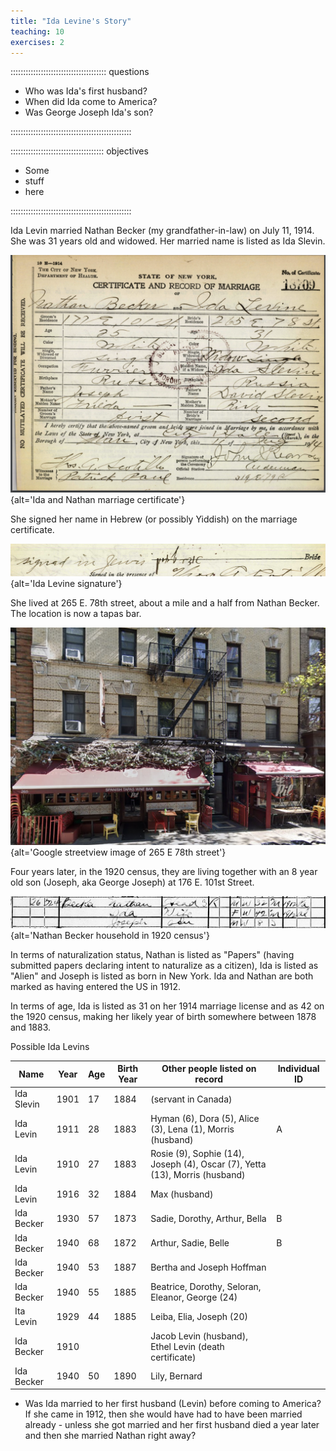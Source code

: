 ```yaml
---
title: "Ida Levine's Story"
teaching: 10
exercises: 2
---
```


:::::::::::::::::::::::::::::::::::::: questions 

- Who was Ida's first husband? 
- When did Ida come to America?
- Was George Joseph Ida's son? 

::::::::::::::::::::::::::::::::::::::::::::::::

::::::::::::::::::::::::::::::::::::: objectives

- Some
- stuff
- here

::::::::::::::::::::::::::::::::::::::::::::::::

Ida Levin married Nathan Becker (my grandfather-in-law) on July 11, 1914. She was 31 years old and widowed. Her married name is listed as Ida Slevin. 

![](fig/1914-Becker-Nathan-Ida-Levine-marriage-certificate-excerpt.png){alt='Ida and Nathan marriage certificate'}


She signed her name in Hebrew (or possibly Yiddish) on the marriage certificate. 

![](fig/1914-Ida-Levine-signature.png){alt='Ida Levine signature'}


She lived at 265 E. 78th street, about a mile and a half from Nathan Becker. The location is now a tapas bar. 

![](fig/265-e-78-st-google-streetview.png){alt='Google streetview image of 265 E 78th street'}

Four years later, in the 1920 census, they are living together with an 8 year old son (Joseph, aka George Joseph) at 176 E. 101st Street. 

![](fig/1920-Becker-Nathan-census-excerpt.png){alt='Nathan Becker household in 1920 census'}

In terms of naturalization status, Nathan is listed as "Papers" (having submitted papers declaring intent to naturalize as a citizen), Ida is listed as "Alien" and Joseph is listed as born in New York. Ida and Nathan are both marked as having entered the US in 1912. 

In terms of age, Ida is listed as 31 on her 1914 marriage license and as 42 on the 1920 census, making her likely year of birth somewhere between 1878 and 1883. 


Possible Ida Levins

| Name | Year | Age | Birth Year | Other people listed on record | Individual ID |
| ---- | ---- | --- |  --------- | ---------------------------- | ---- | 
| Ida Slevin | 1901 | 17 | 1884 | (servant in Canada) | |
| Ida Levin | 1911 | 28 | 1883 | Hyman (6), Dora (5), Alice (3), Lena (1), Morris (husband) | A | 
| Ida Levin | 1910 | 27 | 1883 | Rosie (9), Sophie (14), Joseph (4), Oscar (7), Yetta (13), Morris (husband) 
| Ida Levin | 1916 | 32 | 1884 | Max (husband) |  |
| Ida Becker | 1930 | 57 | 1873 | Sadie, Dorothy, Arthur, Bella | B | 
| Ida Becker | 1940 | 68 | 1872 | Arthur, Sadie, Belle | B | 
| Ida Becker | 1940 | 53 | 1887 | Bertha and Joseph Hoffman |
| Ida Becker | 1940 | 55 | 1885 | Beatrice, Dorothy, Seloran, Eleanor, George (24) |
| Ita Levin | 1929 | 44 |  1885 | Leiba, Elia, Joseph (20) | 
| Ida Becker | 1910 |  | | Jacob Levin (husband), Ethel Levin (death certificate) | 
| Ida Becker | 1940 | 50 | 1890 | Lily, Bernard | 

- Was Ida married to her first husband (Levin) before coming to America? If she came in 1912, then she would have had to have been married already - unless she got married and her first husband died a year later and then she married Nathan right away? 



 



